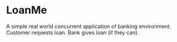 # LoanMe
A simple real world concurrent application of banking environment. Customer requests loan. Bank gives loan (if they can).
